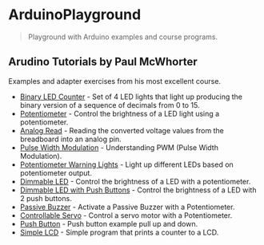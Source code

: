 # ArduinoPlayground
> Playground with Arduino examples and course programs.

## Arudino Tutorials by Paul McWhorter
Examples and adapter exercises from his most excellent course.

- [Binary LED Counter](https://github.com/HRuivo/ArduinoPlayground/blob/main/BinaryLedCounter.ino) - Set of 4 LED lights that light up producing the binary version of a sequence of decimals from 0 to 15.
- [Potentiometer](https://github.com/HRuivo/ArduinoPlayground/blob/main/Potentiometer.ino) - Control the brightness of a LED light using a potentiometer.
- [Analog Read](https://github.com/HRuivo/ArduinoPlayground/blob/main/AnalogRead.ino) - Reading the converted voltage values from the breadboard into an analog pin.
- [Pulse Width Modulation](https://github.com/HRuivo/ArduinoPlayground/blob/main/PulseWidthModulation.ino) - Understanding PWM (Pulse Width Modulation).
- [Potentiometer Warning Lights](https://github.com/HRuivo/ArduinoPlayground/blob/main/PotentiometerAndIfStatements.ino) - Light up different LEDs based on potentiometer output.
- [Dimmable LED](https://github.com/HRuivo/ArduinoPlayground/blob/main/DimmableLEDProject.ino) - Control the brightness of a LED with a potentiometer.
- [Dimmable LED with Push Buttons](https://github.com/HRuivo/ArduinoPlayground/blob/main/DimmableLedWithButtons.ino) - Control the brightness of a LED with 2 push buttons.
- [Passive Buzzer](https://github.com/HRuivo/ArduinoPlayground/blob/main/PassiveBuzzer.ino) - Activate a Passive Buzzer with a Potentiometer.
- [Controllable Servo](https://github.com/HRuivo/ArduinoPlayground/blob/main/ControllableServo.ino) - Control a servo motor with a Potentiometer.
- [Push Button](https://github.com/HRuivo/ArduinoPlayground/blob/main/PushButtonPullUp.ino) - Push button example pull up and down.
- [Simple LCD](https://github.com/HRuivo/ArduinoPlayground/blob/main/SimpleLCD.ino) - Simple program that prints a counter to a LCD.
